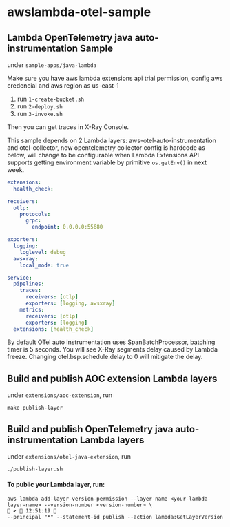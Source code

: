 # awslambda-otel-sample

## Lambda OpenTelemetry java auto-instrumentation Sample
under `sample-apps/java-lambda` 

Make sure you have aws lambda extensions api trial permission, config aws credencial and aws region as us-east-1
1. run `1-create-bucket.sh`
2. run `2-deploy.sh`
3. run `3-invoke.sh`

Then you can get traces in X-Ray Console.

This sample depends on 2 Lambda layers: aws-otel-auto-instrumentation and otel-collector, now opentelemetry collector config is hardcode as below, will change to be configurable when Lambda Extensions API supports getting environment variable by primitive `os.getEnv()` in next week.
```yaml
extensions:
  health_check:

receivers:
  otlp:
    protocols:
      grpc:
        endpoint: 0.0.0.0:55680

exporters:
  logging:
    loglevel: debug
  awsxray:
    local_mode: true

service:
  pipelines:
    traces:
      receivers: [otlp]
      exporters: [logging, awsxray]
    metrics:
      receivers: [otlp]
      exporters: [logging]
  extensions: [health_check]
```

By default OTel auto instrumentation uses SpanBatchProcessor, batching timer is 5 seconds. You will see X-Ray segments delay caused by Lambda freeze.
Changing otel.bsp.schedule.delay to 0 will mitigate the delay.

## Build and publish AOC extension Lambda layers
under `extensions/aoc-extension`, run
```shell script
make publish-layer
```

## Build and publish OpenTelemetry java auto-instrumentation Lambda layers
under `extensions/otel-java-extension`, run
```shell script
./publish-layer.sh
```

#### To public your Lambda layer, run:
```shell script
aws lambda add-layer-version-permission --layer-name <your-lambda-layer-name> --version-number <version-number> \                                             ✔  12:51:19 
--principal "*" --statement-id publish --action lambda:GetLayerVersion
```
